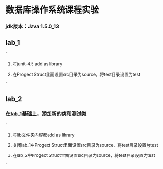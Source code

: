 # 数据库操作系统课程实验

### jdk版本：Java 1.5.0_13

## lab_1
`

1. 将junit-4.5 add as library

2. 在Progect Struct里面设置src目录为source，将test目录设置为test


`

## lab_2

### 在lab_1基础上，添加新的类和测试类

`

1. 将lib文件夹内容都add as library

2. 关闭lab_1中Progect Struct里面设置src目录为source，将test目录设置为test

3. 在lab_2中Progect Struct里面设置src目录为source，将test目录设置为test




`